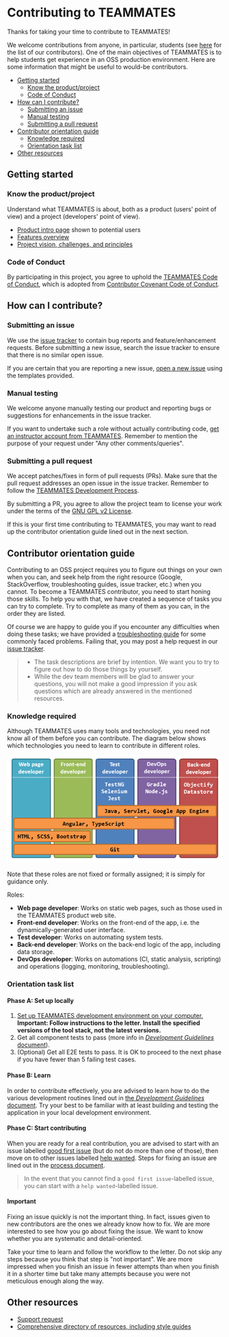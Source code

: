 # Contributing to TEAMMATES

Thanks for taking your time to contribute to TEAMMATES!

We welcome contributions from anyone, in particular, students (see [here](https://teammatesv4.appspot.com/web/front/about) for the list of our contributors). One of the main objectives of TEAMMATES is to help students get experience in an OSS production environment. Here are some information that might be useful to would-be contributors.

* [Getting started](#getting-started)
  * [Know the product/project](#know-the-productproject)
  * [Code of Conduct](#code-of-conduct)
* [How can I contribute?](#how-can-i-contribute)
  * [Submitting an issue](#submitting-an-issue)
  * [Manual testing](#manual-testing)
  * [Submitting a pull request](#submitting-a-pull-request)
* [Contributor orientation guide](#contributor-orientation-guide)
  * [Knowledge required](#knowledge-required)
  * [Orientation task list](#orientation-task-list)
* [Other resources](#other-resources)

## Getting started

### Know the product/project

Understand what TEAMMATES is about, both as a product (users' point of view) and a project (developers' point of view).

* [Product intro page](https://teammatesv4.appspot.com) shown to potential users
* [Features overview](https://teammatesv4.appspot.com/web/front/features)
* [Project vision, challenges, and principles](overview.md)

### Code of Conduct

By participating in this project, you agree to uphold the [TEAMMATES Code of Conduct](../.github/CODE_OF_CONDUCT.md), which is adopted from [Contributor Covenant Code of Conduct](https://www.contributor-covenant.org/).

## How can I contribute?

### Submitting an issue

We use the [issue tracker](https://github.com/TEAMMATES/teammates/issues) to contain bug reports and feature/enhancement requests.
Before submitting a new issue, search the issue tracker to ensure that there is no similar open issue.

If you are certain that you are reporting a new issue, [open a new issue](https://github.com/TEAMMATES/teammates/issues/new) using the templates provided.

### Manual testing

We welcome anyone manually testing our product and reporting bugs or suggestions for enhancements in the issue tracker.

If you want to undertake such a role without actually contributing code, [get an instructor account from TEAMMATES](https://teammatesv4.appspot.com/web/front/request).
Remember to mention the purpose of your request under "Any other comments/queries". 

### Submitting a pull request

We accept patches/fixes in form of pull requests (PRs). Make sure that the pull request addresses an open issue in the issue tracker.
Remember to follow the [TEAMMATES Development Process](process.md).

By submitting a PR, you agree to allow the project team to license your work under the terms of the [GNU GPL v2 License](../LICENSE).

If this is your first time contributing to TEAMMATES, you may want to read up the contributor orientation guide lined out in the next section.

## Contributor orientation guide

Contributing to an OSS project requires you to figure out things on your own when you can, and seek help from the right resource (Google, StackOverflow, troubleshooting guides, issue tracker, etc.) when you cannot. To become a TEAMMATES contributor, you need to start honing those skills. To help you with that, we have created a sequence of tasks you can try to complete. Try to complete as many of them as you can, in the order they are listed.

Of course we are happy to guide you if you encounter any difficulties when doing these tasks; we have provided a [troubleshooting guide](troubleshooting-guide.md) for some commonly faced problems. Failing that, you may post a help request in our [issue tracker](https://github.com/TEAMMATES/teammates/issues).

> - The task descriptions are brief by intention. We want you to try to figure out how to do those things by yourself.
> - While the dev team members will be glad to answer your questions, you will not make a good impression if you ask questions which are already answered in the mentioned resources.

### Knowledge required

Although TEAMMATES uses many tools and technologies, you need not know all of them before you can contribute. The diagram below shows which technologies you need to learn to contribute in different roles.

![RolesAndTechnologies.png](images/RolesAndTechnologies.png)

Note that these roles are not fixed or formally assigned; it is simply for guidance only.

Roles:

* **Web page developer**: Works on static web pages, such as those used in the TEAMMATES product web site.
* **Front-end developer**: Works on the front-end of the app, i.e. the dynamically-generated user interface.
* **Test developer**: Works on automating system tests.
* **Back-end developer**: Works on the back-end logic of the app, including data storage.
* **DevOps developer**: Works on automations (CI, static analysis, scripting) and operations (logging, monitoring, troubleshooting).

### Orientation task list

#### Phase A: Set up locally

1. [Set up TEAMMATES development environment on your computer.](setting-up.md)<br>
   **Important: Follow instructions to the letter. Install the specified versions of the tool stack, not the latest versions.**
1. Get all component tests to pass (more info in [_Development Guidelines_ document](development.md)).
1. (Optional) Get all E2E tests to pass.
   It is OK to proceed to the next phase if you have fewer than 5 failing test cases.

#### Phase B: Learn

In order to contribute effectively, you are advised to learn how to do the various development routines lined out in [the _Development Guidelines_ document](development.md).
Try your best to be familiar with at least building and testing the application in your local development environment.

#### Phase C: Start contributing

When you are ready for a real contribution, you are advised to start with an issue labelled [good first issue](https://github.com/TEAMMATES/teammates/issues?q=is:issue+is:open+label:"good+first+issue") (but do not do more than one of those), then move on to other issues labelled [help wanted](https://github.com/TEAMMATES/teammates/issues?q=is:issue+is:open+label:"help+wanted").
Steps for fixing an issue are lined out in the [process document](process.md).

> In the event that you cannot find a `good first issue`-labelled issue, you can start with a `help wanted`-labelled issue.

#### Important

Fixing an issue quickly is not the important thing. In fact, issues given to new contributors are the ones we already know how to fix.
We are more interested to see how you go about fixing the issue. We want to know whether you are systematic and detail-oriented.

Take your time to learn and follow the workflow to the letter. Do not skip any steps because you think that step is "not important". We are more impressed when you finish an issue in fewer attempts than when you finish it in a shorter time but take many attempts because you were not meticulous enough along the way.

## Other resources

* [Support request](../.github/SUPPORT.md)
* [Comprehensive directory of resources, including style guides](../docs/README.md)
